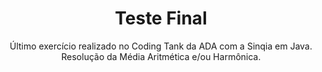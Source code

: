 <h1 align="center"> Teste Final </h1>
<p align="center">Último exercício realizado no Coding Tank da ADA com a Sinqia em Java. Resolução da Média Aritmética e/ou Harmônica.</p>
